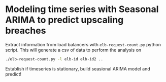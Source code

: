 # Modeling time series with Seasonal ARIMA to predict upscaling breaches

Extract information from load balancers with `elb-request-count.py` python script. This will generate a csv of data to perform the analysis on

```bash
./elb-request-count.py -l elb-id elb-id2 ..
```

Establish if timeseries is stationary, build seasional ARIMA model and predict!
